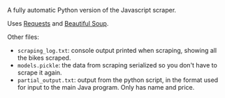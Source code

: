 A fully automatic Python version of the Javascript scraper.

Uses [Requests](http://docs.python-requests.org/en/master/) and [Beautiful Soup](https://www.crummy.com/software/BeautifulSoup/).

Other files:

* `scraping_log.txt`: console output printed when scraping, showing all the bikes scraped.
* `models.pickle`: the data from scraping serialized so you don't have to scrape it again.
* `partial_output.txt`: output from the python script, in the format used for input to the main Java program. Only has name and price.